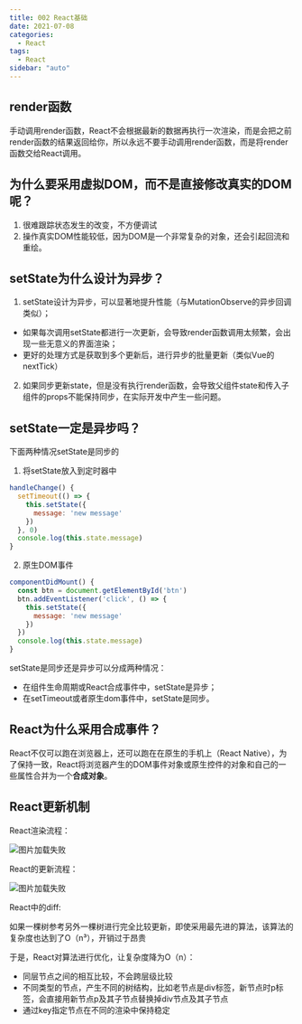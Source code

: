 ```yaml
---
title: 002 React基础
date: 2021-07-08
categories:
  - React
tags:
  - React
sidebar: "auto"
---
```


## render函数

手动调用render函数，React不会根据最新的数据再执行一次渲染，而是会把之前render函数的结果返回给你，所以永远不要手动调用render函数，而是将render函数交给React调用。

## 为什么要采用虚拟DOM，而不是直接修改真实的DOM呢？
1. 很难跟踪状态发生的改变，不方便调试
2. 操作真实DOM性能较低，因为DOM是一个非常复杂的对象，还会引起回流和重绘。

## setState为什么设计为异步？
1. setState设计为异步，可以显著地提升性能（与MutationObserve的异步回调类似）；
  - 如果每次调用setState都进行一次更新，会导致render函数调用太频繁，会出现一些无意义的界面渲染；
  - 更好的处理方式是获取到多个更新后，进行异步的批量更新（类似Vue的nextTick）
2. 如果同步更新state，但是没有执行render函数，会导致父组件state和传入子组件的props不能保持同步，在实际开发中产生一些问题。

## setState一定是异步吗？
下面两种情况setState是同步的
1. 将setState放入到定时器中
```js
handleChange() {
  setTimeout(() => {
    this.setState({
      message: 'new message'
    })
  }, 0)
  console.log(this.state.message)
}
```
2. 原生DOM事件
```js
componentDidMount() {
  const btn = document.getElementById('btn')
  btn.addEventListener('click', () => {
    this.setState({
      message: 'new message'
    })
  })
  console.log(this.state.message)
}
```
setState是同步还是异步可以分成两种情况：
- 在组件生命周期或React合成事件中，setState是异步；
- 在setTimeout或者原生dom事件中，setState是同步。

## React为什么采用合成事件？
React不仅可以跑在浏览器上，还可以跑在在原生的手机上（React Native），为了保持一致，React将浏览器产生的DOM事件对象或原生控件的对象和自己的一些属性合并为一个**合成对象**。

## React更新机制
React渲染流程：

<img :src="$withBase('/react/react渲染流程.svg')" alt="图片加载失败">

React的更新流程：

<img :src="$withBase('/react/react更新流程.svg')" alt="图片加载失败">


React中的diff:

如果一棵树参考另外一棵树进行完全比较更新，即使采用最先进的算法，该算法的复杂度也达到了O（n³），开销过于昂贵

于是，React对算法进行优化，让复杂度降为O（n）：
- 同层节点之间的相互比较，不会跨层级比较
- 不同类型的节点，产生不同的树结构，比如老节点是div标签，新节点时p标签，会直接用新节点p及其子节点替换掉div节点及其子节点
- 通过key指定节点在不同的渲染中保持稳定 